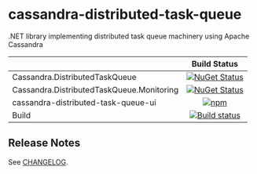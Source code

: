 # cassandra-distributed-task-queue

.NET library implementing distributed task queue machinery using Apache Cassandra

|              | Build Status
|--------------|:--------------:
| Cassandra.DistributedTaskQueue | [![NuGet Status](https://img.shields.io/nuget/v/SkbKontur.Cassandra.DistributedTaskQueue)](https://www.nuget.org/packages/SkbKontur.Cassandra.DistributedTaskQueue/)
| Cassandra.DistributedTaskQueue.Monitoring | [![NuGet Status](https://img.shields.io/nuget/v/SkbKontur.Cassandra.DistributedTaskQueue.Monitoring)](https://www.nuget.org/packages/SkbKontur.Cassandra.DistributedTaskQueue.Monitoring/)
| cassandra-distributed-task-queue-ui | [![npm](https://img.shields.io/npm/v/@skbkontur/cassandra-distributed-task-queue-ui)](https://www.npmjs.com/package/@skbkontur/cassandra-distributed-task-queue-ui/)
| Build | [![Build status](https://github.com/skbkontur/cassandra-distributed-task-queue/actions/workflows/actions.yml/badge.svg)](https://github.com/skbkontur/cassandra-distributed-task-queue/actions)


## Release Notes

See [CHANGELOG](CHANGELOG.md).
